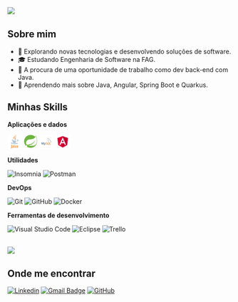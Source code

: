 ![](https://komarev.com/ghpvc/?username=TaldoRafa&color=006bed)

## Sobre mim

- 🤔 Explorando novas tecnologias e desenvolvendo soluções de software.
- 🎓 Estudando Engenharia de Software na FAG.
- 💼 A procura de uma oportunidade de trabalho como dev back-end com Java.
- 🌱 Aprendendo mais sobre Java, Angular, Spring Boot e Quarkus.

## Minhas Skills

**Aplicações e dados**

<code><img height="32" src="https://raw.githubusercontent.com/github/explore/80688e429a7d4ef2fca1e82350fe8e3517d3494d/topics/java/java.png" alt="Java"/></code>
<code><img height="32" src="https://raw.githubusercontent.com/github/explore/80688e429a7d4ef2fca1e82350fe8e3517d3494d/topics/spring-boot/spring-boot.png" alt="Spring Boot"/></code>
<code><img height="32" src="https://raw.githubusercontent.com/github/explore/80688e429a7d4ef2fca1e82350fe8e3517d3494d/topics/mysql/mysql.png" alt="MySql"/></code>
<code><img height="32" src="https://raw.githubusercontent.com/github/explore/80688e429a7d4ef2fca1e82350fe8e3517d3494d/topics/angular/angular.png" alt="Angular"/></code>

**Utilidades**

![Insomnia](https://img.shields.io/badge/-Insomnia-333333?style=flat&logo=insomnia)
![Postman](https://img.shields.io/badge/-Postman-333333?style=flat&logo=postman)

**DevOps**

![Git](https://img.shields.io/badge/-Git-333333?style=flat&logo=git)
![GitHub](https://img.shields.io/badge/-GitHub-333333?style=flat&logo=github)
![Docker](https://img.shields.io/badge/-Docker-333333?style=flat&logo=docker)

**Ferramentas de desenvolvimento**

![Visual Studio Code](https://img.shields.io/badge/-Visual%20Studio%20Code-333333?style=flat&logo=visual-studio-code&logoColor=007ACC)
![Eclipse](https://img.shields.io/badge/-Eclipse-333333?style=flat&logo=eclipse-ide&logoColor=2C2255)
![Trello](https://img.shields.io/badge/-Trello-333333?style=flat&logo=trello&logoColor=007ACC)

<br/>

<a href="https://github.com/TaldoRafa" title="Perfil do Rafael">
  <img height="180em" src="https://github-readme-stats.vercel.app/api?username=TaldoRafa&theme=dracula&show_icons=true" />
</a>

## Onde me encontrar

[![Linkedin](https://img.shields.io/badge/-Rafael-blue?style=flat-square&logo=Linkedin&logoColor=white&link=https://www.linkedin.com/in/rafael-roani-goncalves/)](https://www.linkedin.com/in/rafael-roani-goncalves/)
[![Gmail Badge](https://img.shields.io/badge/-rafaelgoncalvesroani@gmail.com-006bed?style=flat-square&logo=Gmail&logoColor=white&link=mailto:rafaelgoncalvesroani@gmail.com)](rafaelgoncalvesroani@gmail.com)
[![GitHub](https://img.shields.io/github/followers/TaldoRafa?label=TaldoRafa&style=social)](https://github.com/TaldoRafa)
